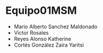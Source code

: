 # Equipo01MSM

- Mario Alberto Sanchez Maldonado
- Victor Rosales
- Reyes Alonso Katherine
- Cortés González Zaira Yaritsi